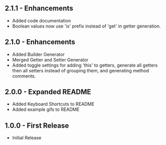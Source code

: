 ## 2.1.1 - Enhancements
* Added code documentation
* Boolean values now use 'is' prefix instead of 'get' in getter generation.

## 2.1.0 - Enhancements
* Added Builder Generator
* Merged Getter and Setter Generator
* Added toggle settings for adding 'this' to getters, generate all getters then all setters instead of grouping them, and generating method comments.

## 2.0.0 - Expanded README
* Added Keyboard Shortcuts to README
* Added example gifs to README

## 1.0.0 - First Release
* Initial Release
